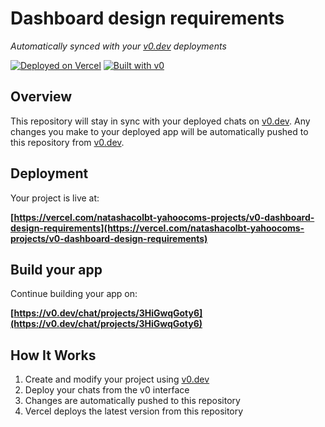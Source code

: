 # Dashboard design requirements

*Automatically synced with your [v0.dev](https://v0.dev) deployments*

[![Deployed on Vercel](https://img.shields.io/badge/Deployed%20on-Vercel-black?style=for-the-badge&logo=vercel)](https://vercel.com/natashacolbt-yahoocoms-projects/v0-dashboard-design-requirements)
[![Built with v0](https://img.shields.io/badge/Built%20with-v0.dev-black?style=for-the-badge)](https://v0.dev/chat/projects/3HiGwqGoty6)

## Overview

This repository will stay in sync with your deployed chats on [v0.dev](https://v0.dev).
Any changes you make to your deployed app will be automatically pushed to this repository from [v0.dev](https://v0.dev).

## Deployment

Your project is live at:

**[https://vercel.com/natashacolbt-yahoocoms-projects/v0-dashboard-design-requirements](https://vercel.com/natashacolbt-yahoocoms-projects/v0-dashboard-design-requirements)**

## Build your app

Continue building your app on:

**[https://v0.dev/chat/projects/3HiGwqGoty6](https://v0.dev/chat/projects/3HiGwqGoty6)**

## How It Works

1. Create and modify your project using [v0.dev](https://v0.dev)
2. Deploy your chats from the v0 interface
3. Changes are automatically pushed to this repository
4. Vercel deploys the latest version from this repository
